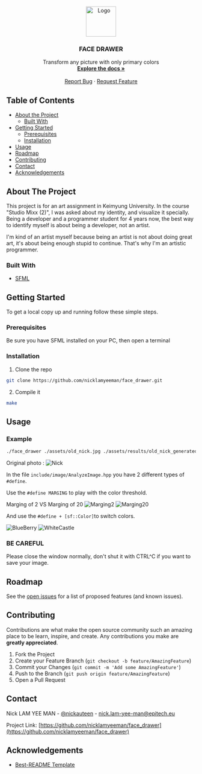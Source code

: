 <!-- PROJECT LOGO -->
<br />
<p align="center">
  <a href="https://github.com/nicklamyeeman/face_drawer">
    <img src="assets/results/photo_result.png" alt="Logo" width="80" height="80">
  </a>

  <h3 align="center">FACE DRAWER</h3>

  <p align="center">
    Transform any picture with only primary colors
    <br />
    <a href="https://github.com/nicklamyeeman/face_drawer"><strong>Explore the docs »</strong></a>
    <br />
    <br />
    <a href="https://github.com/nicklamyeeman/face_drawer/issues">Report Bug</a>
    ·
    <a href="https://github.com/nicklamyeeman/face_drawer/issues">Request Feature</a>
  </p>
</p>



<!-- TABLE OF CONTENTS -->
## Table of Contents

* [About the Project](#about-the-project)
  * [Built With](#built-with)
* [Getting Started](#getting-started)
  * [Prerequisites](#prerequisites)
  * [Installation](#installation)
* [Usage](#usage)
* [Roadmap](#roadmap)
* [Contributing](#contributing)
* [Contact](#contact)
* [Acknowledgements](#acknowledgements)



<!-- ABOUT THE PROJECT -->
## About The Project

This project is for an art assignment in Keimyung University. In the course "Studio Mixx (2)", I was asked about my identity, and visualize it specially.
Being a developer and a programmer student for 4 years now, the best way to identify myself is about being a developer, not an artist.

I'm kind of an artist myself because being an artist is not about doing great art, it's about being enough stupid to continue. That's why I'm an artistic programmer.

### Built With

* [SFML](https://www.sfml-dev.org/)



<!-- GETTING STARTED -->
## Getting Started

To get a local copy up and running follow these simple steps.

### Prerequisites

Be sure you have SFML installed on your PC, then open a terminal

### Installation

1. Clone the repo
```sh
git clone https://github.com/nicklamyeeman/face_drawer.git
```
2. Compile it
```sh
make
```



<!-- USAGE -->
## Usage

### Example

```sh
./face_drawer ./assets/old_nick.jpg ./assets/results/old_nick_generated.jpg
```

Original photo :
<img src="assets/photo_nick.png" alt="Nick">

In the file `include/image/AnalyzeImage.hpp` you have 2 different types of `#define`.

Use the `#define MARGING` to play with the color threshold.

Marging of 2 VS Marging of 20
<img src="assets/results/marging2.png" alt="Marging2">
<img src="assets/results/marging20.png" alt="Marging20">

And use the `#define + [sf::Color]`to switch colors.

<img src="assets/results/blueberry.png" alt="BlueBerry">
<img src="assets/results/whitecastle.png" alt="WhiteCastle">

### BE CAREFUL
Please close the window normally, don't shut it with CTRL^C if you want to save your image.




<!-- ROADMAP -->
## Roadmap

See the [open issues](https://github.com/nicklamyeeman/face_drawer/issues) for a list of proposed features (and known issues).



<!-- CONTRIBUTING -->
## Contributing

Contributions are what make the open source community such an amazing place to be learn, inspire, and create. Any contributions you make are **greatly appreciated**.

1. Fork the Project
2. Create your Feature Branch (`git checkout -b feature/AmazingFeature`)
3. Commit your Changes (`git commit -m 'Add some AmazingFeature'`)
4. Push to the Branch (`git push origin feature/AmazingFeature`)
5. Open a Pull Request



<!-- CONTACT -->
## Contact

Nick LAM YEE MAN - [@nickauteen](https://twitter.com/nickauteen) - nick.lam-yee-man@epitech.eu

Project Link: [https://github.com/nicklamyeeman/face_drawer](https://github.com/nicklamyeeman/face_drawer)



<!-- ACKNOWLEDGEMENTS -->
## Acknowledgements

* [Best-README Template](https://github.com/othneildrew/Best-README-Template)





<!-- MARKDOWN LINKS & IMAGES -->
<!-- https://www.markdownguide.org/basic-syntax/#reference-style-links -->
[contributors-shield]: https://img.shields.io/github/contributors/nicklamyeeman/repo.svg?style=flat-square
[contributors-url]: https://github.com/nicklamyeeman/repo/graphs/contributors
[forks-shield]: https://img.shields.io/github/forks/nicklamyeeman/repo.svg?style=flat-square
[forks-url]: https://github.com/nicklamyeeman/repo/network/members
[stars-shield]: https://img.shields.io/github/stars/nicklamyeeman/repo.svg?style=flat-square
[stars-url]: https://github.com/nicklamyeeman/repo/stargazers
[issues-shield]: https://img.shields.io/github/issues/nicklamyeeman/repo.svg?style=flat-square
[issues-url]: https://github.com/nicklamyeeman/repo/issues
[license-shield]: https://img.shields.io/github/license/nicklamyeeman/repo.svg?style=flat-square
[license-url]: https://github.com/nicklamyeeman/repo/blob/master/LICENSE.txt
[linkedin-shield]: https://img.shields.io/badge/-LinkedIn-black.svg?style=flat-square&logo=linkedin&colorB=555
[linkedin-url]: https://linkedin.com/in/nicklamyeeman
[product-screenshot]: images/screenshot.png
